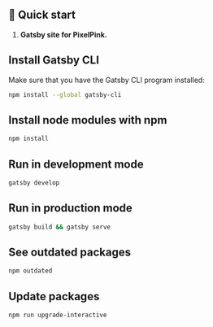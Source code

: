 ## 🚀 Quick start

1.  **Gatsby site for PixelPink.**

## Install Gatsby CLI

Make sure that you have the Gatsby CLI program installed:

```sh
npm install --global gatsby-cli
```

## Install node modules with npm

```sh
npm install
```

## Run in development mode

```sh
gatsby develop
```

## Run in production mode

```sh
gatsby build && gatsby serve
```

## See outdated packages

```sh
npm outdated
```

## Update packages

```sh
npm run upgrade-interactive
```

